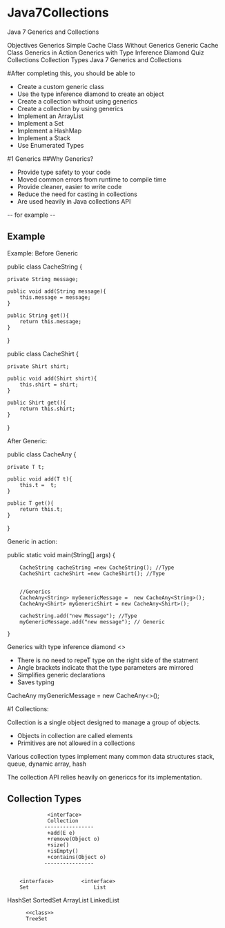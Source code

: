 # Java7Collections
Java 7 Generics and Collections 

Objectives 
Generics 
Simple Cache Class Without Generics 
Generic Cache Class 
Generics in Action 
Generics with Type Inference Diamond 
Quiz 
Collections 
Collection Types 
Java 7 Generics and Collections 


#After completing this, you should be able to
- Create a custom generic class
- Use the type inference diamond to create an object
- Create a collection without using generics
- Create a collection by using generics
- Implement an ArrayList
- Implement a Set
- Implement a HashMap
- Implement a Stack
- Use Enumerated Types

#1 Generics
##Why Generics?
- Provide type safety to your code
- Moved common errors from runtime to compile time
- Provide cleaner, easier to write code
- Reduce the need for casting in collections
- Are used heavily in Java collections API

-- for example --

## Example 

Example: Before Generic

 public class CacheString {
	
	private String message;
	
	public void add(String message){
		this.message = message;
	}

	public String get(){
		return this.message;
	}
}

public class CacheShirt {
	
	private Shirt shirt;
	
	public void add(Shirt shirt){
		this.shirt = shirt;
	}
	
	public Shirt get(){
		return this.shirt;
	}
}
 
After Generic:

public class CacheAny<T> {
	
	private T t;
	
	public void add(T t){
		this.t =  t;
	}
	
	public T get(){
		return this.t;
	}
} 
 
 Generic in action:
 
 public static void main(String[] args) {
		
		CacheString cacheString =new CacheString(); //Type
		CacheShirt cacheShirt =new CacheShirt(); //Type
		

		//Generics
		CacheAny<String> myGenericMessage =  new CacheAny<String>();
		CacheAny<Shirt> myGenericShirt = new CacheAny<Shirt>();
		
		cacheString.add("new Message"); //Type
		myGenericMessage.add("new message"); // Generic
		
	}
Generics with type inference diamond <>
- There is no need to repeT type on the right side of the statment
- Angle brackets indicate that the type parameters are mirrored
- Simplifies generic declarations
- Saves typing

CacheAny<String> myGenericMessage =  new CacheAny<>();
    
 
#1 Collections:

Collection is a single object designed to manage a group of objects.
- Objects in collection are called elements
- Primitives are not allowed in a  collections

Various collection types implement many common data structures
stack, queue, dynamic array, hash

The collection API relies heavily on genericcs for its implementation.

## Collection Types

			     <interface>
			     Collection
			    ----------------
			     +add(E e)
			     +remove(Object o)
			     +size()
			     +isEmpty()
			     +contains(Object o)
			    ----------------
			     
		
		<interface>		    <interface>
		Set					    List
		
<class> <interface>	   <class>	     <class>
HashSet	 SortedSet	    ArrayList	LinkedList
	
		  <<class>>
		  TreeSet		
 













 
